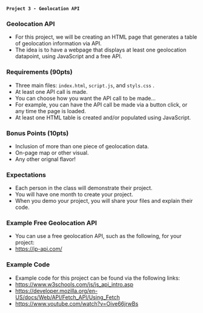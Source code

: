 **`Project 3 - Geolocation API`**

### Geolocation API
- For this project, we will be creating an HTML page that generates a table of geolocation information via API.
- The idea is to have a webpage that displays at least one geolocation datapoint, using JavaScript and a free API.

### Requirements (90pts)
- Three main files: `index.html`, `script.js`, and `styls.css` .
- At least one API call is made.
- You can choose how you want the API call to be made...
- For example, you can have the API call be made via a button click, or any time the page is loaded.
- At least one HTML table is created and/or populated using JavaScript.

### Bonus Points (10pts)
- Inclusion of more than one piece of geolocation data.
- On-page map or other visual.
- Any other orignal flavor!

### Expectations
- Each person in the class will demonstrate their project.
- You will have one month to create your project.
- When you demo your project, you will share your files and explain their code.

### Example Free Geolocation API
- You can use a free geolocation API, such as the following, for your project:
- https://ip-api.com/

### Example Code
- Example code for this project can be found via the following links:
- https://www.w3schools.com/js/js_api_intro.asp
- https://developer.mozilla.org/en-US/docs/Web/API/Fetch_API/Using_Fetch
- https://www.youtube.com/watch?v=Oive66jrwBs
